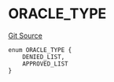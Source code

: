 # ORACLE_TYPE
[Git Source](https://github.com/thrackle-io/tron/blob/93fd74340f7444498e4353b2c758c1107038174a/src/protocol/economic/ruleProcessor/RuleCodeData.sol)


```solidity
enum ORACLE_TYPE {
    DENIED_LIST,
    APPROVED_LIST
}
```

